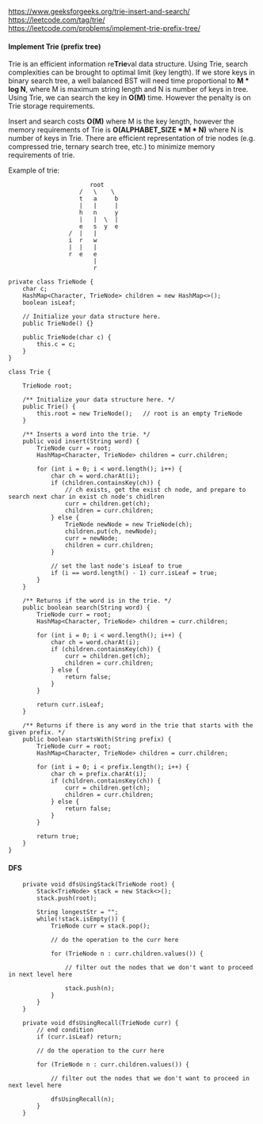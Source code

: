 https://www.geeksforgeeks.org/trie-insert-and-search/  
https://leetcode.com/tag/trie/  
https://leetcode.com/problems/implement-trie-prefix-tree/  

#### Implement Trie (prefix tree)

Trie is an efficient information re**Trie**val data structure. Using Trie, search complexities can be brought to optimal limit (key length). If we store keys in binary search tree, a well balanced BST will need time proportional to **M * log N**, where M is maximum string length and N is number of keys in tree. Using Trie, we can search the key in **O(M)** time. However the penalty is on Trie storage requirements.

Insert and search costs **O(M)** where M is the key length, however the memory requirements of Trie is **O(ALPHABET_SIZE * M * N)** where N is number of keys in Trie. There are efficient representation of trie nodes (e.g. compressed trie, ternary search tree, etc.) to minimize memory requirements of trie.



Example of trie:
```
                       root
                    /   \    \
                    t   a     b
                    |   |     |
                    h   n     y
                    |   |  \  |
                    e   s  y  e
                 /  |   |
                 i  r   w
                 |  |   |
                 r  e   e
                        |
                        r
```

```
private class TrieNode {
    char c;
    HashMap<Character, TrieNode> children = new HashMap<>();
    boolean isLeaf;

    // Initialize your data structure here.
    public TrieNode() {}

    public TrieNode(char c) {
        this.c = c;
    }
}
```

```
class Trie {

    TrieNode root;

    /** Initialize your data structure here. */
    public Trie() {
        this.root = new TrieNode();   // root is an empty TrieNode
    }
    
    /** Inserts a word into the trie. */
    public void insert(String word) {
        TrieNode curr = root;
        HashMap<Character, TrieNode> children = curr.children;
        
        for (int i = 0; i < word.length(); i++) {
            char ch = word.charAt(i);
            if (children.containsKey(ch)) {
                // ch exists, get the exist ch node, and prepare to search next char in exist ch node's chidlren
                curr = children.get(ch);
                children = curr.children;
            } else {
                TrieNode newNode = new TrieNode(ch);
                children.put(ch, newNode);
                curr = newNode;
                children = curr.children;
            }
            
            // set the last node's isLeaf to true
            if (i == word.length() - 1) curr.isLeaf = true;
        }
    }
    
    /** Returns if the word is in the trie. */
    public boolean search(String word) {
        TrieNode curr = root;
        HashMap<Character, TrieNode> children = curr.children;
        
        for (int i = 0; i < word.length(); i++) {
            char ch = word.charAt(i);
            if (children.containsKey(ch)) {
                curr = children.get(ch);
                children = curr.children;
            } else {
                return false;
            }
        }
        
        return curr.isLeaf;
    }
    
    /** Returns if there is any word in the trie that starts with the given prefix. */
    public boolean startsWith(String prefix) {
        TrieNode curr = root;
        HashMap<Character, TrieNode> children = curr.children;
        
        for (int i = 0; i < prefix.length(); i++) {
            char ch = prefix.charAt(i);
            if (children.containsKey(ch)) {
                curr = children.get(ch);
                children = curr.children;
            } else {
                return false;
            }
        }
        
        return true;
    }
}
```

#### DFS
```
    private void dfsUsingStack(TrieNode root) {
        Stack<TrieNode> stack = new Stack<>();
        stack.push(root);

        String longestStr = "";
        while(!stack.isEmpty()) {
            TrieNode curr = stack.pop();

            // do the operation to the curr here

            for (TrieNode n : curr.children.values()) {

                // filter out the nodes that we don't want to proceed in next level here

                stack.push(n);
            }
        }
    }

    private void dfsUsingRecall(TrieNode curr) {
        // end condition
        if (curr.isLeaf) return;

        // do the operation to the curr here

        for (TrieNode n : curr.children.values()) {

            // filter out the nodes that we don't want to proceed in next level here

            dfsUsingRecall(n);
        }
    }
```
